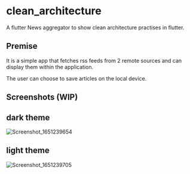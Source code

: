 # clean_architecture

A flutter News aggregator to show clean architecture practises in flutter.

## Premise

It is a simple app that fetches rss feeds from 2 remote sources and can display them
within the application.

The user can choose to save articles on the local device.

## Screenshots (WIP)
## dark theme

![Screenshot_1651239654](https://user-images.githubusercontent.com/47742225/165956039-06272d7b-505e-4902-94e1-e59703bf22fe.png)

## light theme

![Screenshot_1651239705](https://user-images.githubusercontent.com/47742225/165956115-305e6581-d616-4e5e-9d0f-4698ed4e2840.png)

